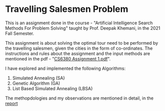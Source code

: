 # Travelling Salesmen Problem

This is an assignment done in the course - "Artificial Intelligence Search Methods For Problem Solving" taught by Prof. Deepak Khemani, in the 2021 Fall Semester.

This assignment is about solving the optimal tour need to be performed by the travelling salesmen, given the cities in the form of co-ordinates.
The instructions and rules about the assignment and the input methods are mentioned in the pdf - "[CS6380 Assignment 1.pdf](https://github.com/nithin-uppalapati/travelling_salesmen_problem/blob/main/CS6380%20Assignment%201.pdf)".

I have explored and implemented the following Algorithms:

1. Simulated Annealing (SA)
2. Genetic Algorithm (GA)
3. List Based Simulated Annealing (LBSA)

The methopdologies and my observations are mentioned in detail, in the [report](https://github.com/nithin-uppalapati/travelling_salesmen_problem/blob/main/35_Report.pdf)

